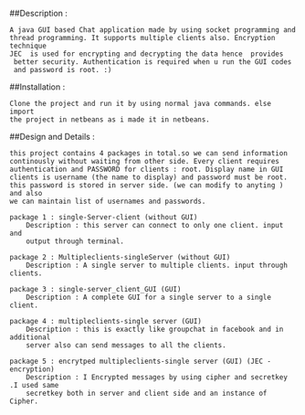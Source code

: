 ##Description :
	
	A java GUI based Chat application made by using socket programming and
	thread programming. It supports multiple clients also. Encryption technique 
	JEC  is used for encrypting and decrypting the data hence  provides
	 better security. Authentication is required when u run the GUI codes 
	 and password is root. :) 

##Installation :
	
	Clone the project and run it by using normal java commands. else import
	the project in netbeans as i made it in netbeans. 


##Design and Details :
	
	this project contains 4 packages in total.so we can send information 
	continously without waiting from other side. Every client requires 
	authentication and PASSWORD for clients : root. Display name in GUI 
	clients is username (the name to display) and password must be root.
	this password is stored in server side. (we can modify to anyting ) and also
	we can maintain list of usernames and passwords.

	package 1 : single-Server-client (without GUI)
		Description : this server can connect to only one client. input and 
		output through terminal.

	package 2 : Multipleclients-singleServer (without GUI)
		Description : A single server to multiple clients. input through clients.

	package 3 : single-server_client_GUI (GUI)
		Description : A complete GUI for a single server to a single client.

	package 4 : multipleclients-single server (GUI)
		Description : this is exactly like groupchat in facebook and in additional 
		server also can send messages to all the clients.

	package 5 : encrytped multipleclients-single server (GUI) (JEC - encryption)
		Description : I Encrypted messages by using cipher and secretkey .I used same
		secretkey both in server and client side and an instance of Cipher.	



